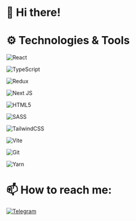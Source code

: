 <h1>💫 Hi there!
</h1> 

<h1>⚙️ Technologies & Tools</h1>

![React](https://img.shields.io/badge/react-%2320232a.svg?style=for-the-badge&logo=react&logoColor=%2361DAFB)

![TypeScript](https://img.shields.io/badge/typescript-%23007ACC.svg?style=for-the-badge&logo=typescript&logoColor=white)

![Redux](https://img.shields.io/badge/redux-%23593d88.svg?style=for-the-badge&logo=redux&logoColor=white)

![Next JS](https://img.shields.io/badge/Next-black?style=for-the-badge&logo=next.js&logoColor=white)

![HTML5](https://img.shields.io/badge/html5-%23E34F26.svg?style=for-the-badge&logo=html5&logoColor=white)

![SASS](https://img.shields.io/badge/SASS-hotpink.svg?style=for-the-badge&logo=SASS&logoColor=white)

![TailwindCSS](https://img.shields.io/badge/tailwindcss-%2338B2AC.svg?style=for-the-badge&logo=tailwind-css&logoColor=white)

![Vite](https://img.shields.io/badge/vite-%23646CFF.svg?style=for-the-badge&logo=vite&logoColor=white)

![Git](https://img.shields.io/badge/git-%23F05033.svg?style=for-the-badge&logo=git&logoColor=white)

![Yarn](https://img.shields.io/badge/yarn-%232C8EBB.svg?style=for-the-badge&logo=yarn&logoColor=white)

<h1>📫 How to reach me:</h1>

<a href='https://t.me/fleffydesign'>![Telegram](https://img.shields.io/badge/Telegram-2CA5E0?style=for-the-badge&logo=telegram&logoColor=white)</a>


<!-- <h1>GitHub Stats</h1>

<div align="center">
  <img height="170em" src="https://github-readme-stats.vercel.app/api?username=fleffy&layout=compact&show_icons=true&theme=white&icon_color=2a84ea&hide_border=true&bg_color=00000000&text_color=2a84ea" />
  <img height="170em" src="https://github-readme-stats.vercel.app/api/top-langs/?username=fleffy&layout=compact&theme=white&icon_color=2a84ea&hide_border=true&bg_color=00000000&text_color=2a84ea" />
</div> -->
